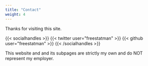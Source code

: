 ```yaml
---
title: "Contact"
weight: 4
---
```


Thanks for visiting this site.

{{< socialhandles >}}
    {{< twitter user="freestatman" >}}
    {{< github user="freestatman" >}}
{{< /socialhandles >}}

This website and and its subpages are strictly my own and do NOT represent my employer.